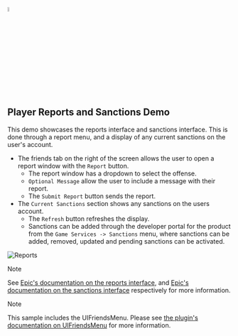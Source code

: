 <a href="/README.md"><img src="/docs/images/PlayEveryWareLogo.gif" alt="README.md" width="5%"/></a>

## **Player Reports and Sanctions Demo**
This demo showcases the reports interface and sanctions interface. This is done through a report menu, and a display of any current sanctions on the user's account.
- The friends tab on the right of the screen allows the user to open a report window with the ``Report`` button.
    - The report window has a dropdown to select the offense.
    - ``Optional Message`` allow the user to include a message with their report.
    - The ``Submit Report`` button sends the report.
- The ``Current Sanctions`` section shows any sanctions on the users account.
    - The ``Refresh`` button refreshes the display.
    - Sanctions can be added through the developer portal for the product from the ``Game Services -> Sanctions`` menu, where sanctions can be added, removed, updated and pending sanctions can be activated.

![Reports](../images/eos_sdk_player_reports_and_sanctions.png)

> [!NOTE]
> See [Epic's documentation on the reports interface](https://dev.epicgames.com/docs/game-services/reports-interface), and [Epic's documentation on the sanctions interface](https://dev.epicgames.com/docs/game-services/sanctions-interface) respectively for more information.

> [!NOTE]
> This sample includes the UIFriendsMenu. Please see [the plugin's documentation on UIFriendsMenu](../uifriendsmenu.md) for more information.